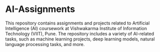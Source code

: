 # AI-Assignments
This repository contains assignments and projects related to Artificial Intelligence (AI) coursework at Vishwakarma Institute of Information Technology (VIIT), Pune. The repository includes a variety of AI-related tasks, such as machine learning projects, deep learning models, natural language processing tasks, and more.
